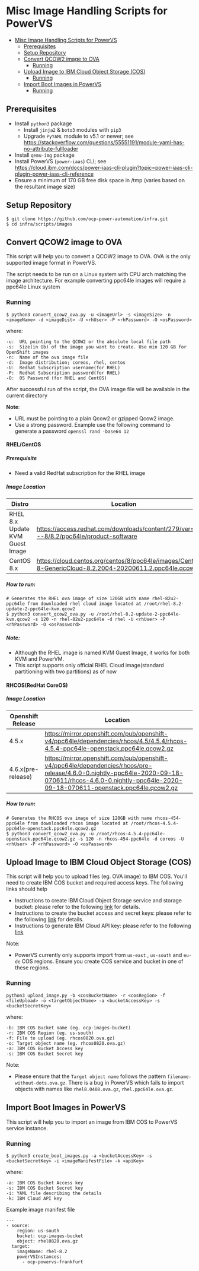 # Misc Image Handling Scripts for PowerVS

- [Misc Image Handling Scripts for PowerVS](#misc-image-handling-scripts-for-powervs)
  - [Prerequisites](#prerequisites)
  - [Setup Repository](#setup-repository)
  - [Convert QCOW2 image to OVA](#convert-qcow2-image-to-ova)
    - [Running](#running)
  - [Upload Image to IBM Cloud Object Storage (COS)](#upload-image-to-ibm-cloud-object-storage-cos)
    - [Running](#running-1)
  - [Import Boot Images in PowerVS](#import-boot-images-in-powervs)
    - [Running](#running-2)


## Prerequisites

- Install `python3` package
  - Install `jinja2` & `boto3` modules with `pip3`
  - Upgrade `PyYAML` module to v5.1 or newer; see https://stackoverflow.com/questions/55551191/module-yaml-has-no-attribute-fullloader
- Install `qemu-img` package
- Install PowerVS (`power-iaas`) CLI; see https://cloud.ibm.com/docs/power-iaas-cli-plugin?topic=power-iaas-cli-plugin-power-iaas-cli-reference
- Ensure a minimum of 170 GB free disk space in /tmp (varies based on the resultant image size)


## Setup Repository

```
$ git clone https://github.com/ocp-power-automation/infra.git
$ cd infra/scripts/images
```


## Convert QCOW2 image to OVA

This script will help you to convert a QCOW2 image to OVA. OVA is the only supported image
format in PowerVS.

The script needs to be run on a Linux system with CPU arch matching the image architecture.
For example converting ppc64le images will require a ppc64le Linux system

### Running

```
$ python3 convert_qcow2_ova.py -u <imageUrl> -s <imageSize> -n <imageName> -d <imageDist> -U <rhUser> -P <rhPassword> -O <osPassword>
```
where:
```
-u:  URL pointing to the QCOW2 or the absolute local file path
-s:  Size(in Gb) of the image you want to create. Use min 120 GB for OpenShift images
-n:  Name of the ova image file
-d:  Image distribution; coreos, rhel, centos
-U:  Redhat Subscription username(for RHEL)
-P:  Redhat Subscription password(for RHEL)
-O:  OS Password (for RHEL and CentOS)
```

After successful run of the script, the OVA image file will be available in the current directory

**Note**:
 - URL must be pointing to a plain Qcow2 or gzipped Qcow2 image.
 - Use a strong password. Example use the following command to generate a password `openssl rand -base64 12`

#### RHEL/CentOS

##### Prerequisite
- Need a valid RedHat subscription for the RHEL image

##### Image Location

| Distro        | Location     |
| ------------- |-------------|
| RHEL 8.x Update KVM Guest Image |https://access.redhat.com/downloads/content/279/ver=/rhel---8/8.2/ppc64le/product-software|
| CentOS 8.x   |https://cloud.centos.org/centos/8/ppc64le/images/CentOS-8-GenericCloud-8.2.2004-20200611.2.ppc64le.qcow2|

##### How to run:
```shell script
# Generates the RHEL ova image of size 120GB with name rhel-82u2-ppc64le from downloaded rhel cloud image located at /root/rhel-8.2-update-2-ppc64le-kvm.qcow2
$ python3 convert_qcow2_ova.py -u /root/rhel-8.2-update-2-ppc64le-kvm.qcow2 -s 120 -n rhel-82u2-ppc64le -d rhel -U <rhUser> -P <rhPassword> -O <osPassword>
```

##### Note:
- Although the RHEL image is named KVM Guest Image, it works for both KVM and PowerVM.
- This script supports only official RHEL Cloud image(standard partitioning with two partitions) as of now

#### RHCOS(RedHat CoreOS)
##### Image Location
| Openshift Release | Location     |
| ------------- |-------------|
| 4.5.x |https://mirror.openshift.com/pub/openshift-v4/ppc64le/dependencies/rhcos/4.5/4.5.4/rhcos-4.5.4-ppc64le-openstack.ppc64le.qcow2.gz|
| 4.6.x(pre-release) |https://mirror.openshift.com/pub/openshift-v4/ppc64le/dependencies/rhcos/pre-release/4.6.0-0.nightly-ppc64le-2020-09-18-070611/rhcos-4.6.0-0.nightly-ppc64le-2020-09-18-070611-openstack.ppc64le.qcow2.gz|

##### How to run:
```shell script
# Generates the RHCOS ova image of size 120GB with name rhcos-454-ppc64le from downloaded rhcos image located at /root/rhcos-4.5.4-ppc64le-openstack.ppc64le.qcow2.gz
$ python3 convert_qcow2_ova.py -u /root/rhcos-4.5.4-ppc64le-openstack.ppc64le.qcow2.gz -s 120 -n rhcos-454-ppc64le -d coreos -U <rhUser> -P <rhPassword> -O <osPassword>
```

## Upload Image to IBM Cloud Object Storage (COS)

This script will help you to upload files (eg. OVA image) to IBM COS.
You'll need to create IBM COS bucket and required access keys.
The following links should help

- Instructions to create IBM Cloud Object Storage service and storage bucket: please refer to the following [link](https://cloud.ibm.com/docs/cloud-object-storage?topic=cloud-object-storage-getting-started-cloud-object-storage) for details.
- Instructions to create the bucket access and secret keys: please refer to the following [link](https://cloud.ibm.com/docs/cloud-object-storage?topic=cloud-object-storage-uhc-hmac-credentials-main) for details.
- Instructions to generate IBM Cloud API key: please refer to the following [link](https://cloud.ibm.com/docs/account?topic=account-userapikey)

Note:
- PowerVS currently only supports import from `us-east` , `us-south` and `eu-de` COS regions. Ensure you create COS service and bucket in one of these regions.


### Running

```
python3 upload_image.py -b <cosBucketName> -r <cosRegion> -f <fileUpload> -o <targetObjectName> -a <bucketAccessKey> -s <bucketSecretKey>
```

where:
```
-b: IBM COS Bucket name (eg. ocp-images-bucket)
-r: IBM COS Region (eg. us-south)
-f: File to upload (eg. rhcos0820.ova.gz)
-o: Target object name (eg. rhcos0820.ova.gz)
-a: IBM COS Bucket Access key
-s: IBM COS Bucket Secret key
```

Note:
- Please ensure that the `Target object name` follows the pattern `filename-without-dots.ova.gz`.
There is a bug in PowerVS which fails to import objects with names like `rhel8.0408.ova.gz`, `rhel.ppc64le.ova.gz`.

## Import Boot Images in PowerVS

This script will help you to import an image from IBM COS to PowerVS service instance.

### Running

```
$ python3 create_boot_images.py -a <bucketAccessKey> -s <bucketSecretKey> -i <imageManifestFile> -k <apiKey>
```

where:
```
-a: IBM COS Bucket Access key
-s: IBM COS Bucket Secret key
-i: YAML file describing the details
-k: IBM Cloud API key
```

Example image manifest file
```
---
- source:
    region: us-south
    bucket: ocp-images-bucket
    object: rhel0820.ova.gz
  target:
    imageName: rhel-8.2
    powerVSInstances:
      - ocp-powervs-frankfurt
```


